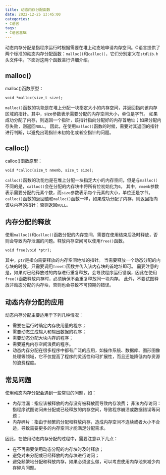 ```yaml
---
title: 动态内存分配函数
date: 2022-12-25 13:45:00
categories:
- C语言
tags:
- C语言基础
---
```


动态内存分配是指程序运行时根据需要在堆上动态地申请内存空间。C语言提供了两个标准的动态内存分配函数：`malloc()`和`calloc()`，它们分别定义在`stdlib.h`头文件中。下面对这两个函数进行详细介绍。

## malloc()

malloc()函数原型：

```text
void *malloc(size_t size);
```

`malloc()`函数的功能是在堆上分配一块指定大小的内存空间，并返回指向该内存区域的指针。其中，size参数表示需要分配的内存空间大小，单位是字节。
如果成功分配了内存，则返回一个指针，该指针指向分配好的内存首地址；如果分配内存失败，则返回`NULL`。
因此，在使用`malloc()`函数的时候，需要对其返回的指针进行判断，以避免出现指针未初始化或者空指针的问题。

## calloc()

calloc()函数原型：

```text
void *calloc(size_t nmemb, size_t size);
```

`calloc()`函数的功能也是在堆上分配一块指定大小的内存空间，但是与`malloc()`不同的是，`calloc()`会在分配的内存块中将所有位初始化为`0`。
其中，`nmemb`参数表示需要分配的元素个数，而`size`参数表示每个元素的大小，单位还是字节。
`calloc()`函数的返回值和`malloc()`函数一样，如果成功分配了内存，则返回指向该块内存的指针；否则返回`NULL`。

## 内存分配的释放

使用`malloc()`和`calloc()`函数分配的内存空间，需要在使用结束后及时释放，否则会导致内存泄漏的问题。释放内存空间可以使用`free()`函数。

```text
void free(void *ptr);
```

其中，`ptr`是指向需要释放的内存空间地址的指针。
当需要释放一个动态分配的内存块的时候，只需要调用`free()`函数并传入该内存块的首地址即可。
需要注意的是，如果对已经释放过的内存进行重复释放，会导致程序运行错误，因此在使用`free()`函数释放内存时，必须确保不会重复释放同一块内存。
此外，不要试图释放非动态分配的内存块，否则也会导致不可预期的错误。

## 动态内存分配的应用

动态内存分配主要适用于下列几种情况：

- 需要在运行时确定内存使用量的程序；
- 需要动态生成输入和输出数据的程序；
- 需要动态分配大块内存的程序；
- 需要避免内存空间浪费的程序。
- 动态内存分配在很多程序中都有广泛的应用，如操作系统、数据库、图形图像处理等领域，它不仅提高了程序的灵活性和可扩展性，而且还能降低内存资源的浪费程度。

## 常见问题

使用动态内存分配会遇到一些常见的问题，如：

- 内存泄漏：指应该被释放的内存没有被释放而导致内存浪费；
非法内存访问：指程序试图访问未分配或已经释放的内存空间，导致程序崩溃或数据错误等问题；
- 内存碎片：指由于频繁的分配和释放内存，造成内存空间不连续或者大小不合适，导致需要更多的内存空间才能满足分配需求。

因此，在使用动态内存分配的过程中，需要注意以下几点：

- 在不再需要使用动态分配的内存块时及时释放；
- 避免对未分配或已经释放的内存块进行访问；
- 避免频繁地分配和释放内存，如果必须这么做，可以考虑使用内存池来减少内存碎片问题。